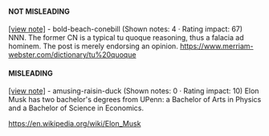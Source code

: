 #### NOT MISLEADING

[[view note]](https://x.com/i/birdwatch/n/1885010239461712175) - bold-beach-conebill (Shown notes: 4 · Rating impact: 67)
NNN. The former CN is a typical tu quoque reasoning, thus a falacia ad hominem.
The post is merely endorsing an opinion.
https://www.merriam-webster.com/dictionary/tu%20quoque

#### MISLEADING

[[view note]](https://x.com/i/birdwatch/n/1884994915278659764) - amusing-raisin-duck (Shown notes: 0 · Rating impact: 10)
Elon Musk has two bachelor's degrees from UPenn: a Bachelor of Arts in Physics and a Bachelor of Science in Economics.

https://en.wikipedia.org/wiki/Elon_Musk


